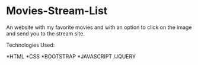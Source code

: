 # Movies-Stream-List

An website with my favorite movies and with an option to click on the image and send you to the stream site. 

Technologies Used:

*HTML
*CSS
*BOOTSTRAP
*JAVASCRIPT /JQUERY
